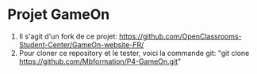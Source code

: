 # Projet GameOn
1. Il s'agit d'un fork de ce projet: https://github.com/OpenClassrooms-Student-Center/GameOn-website-FR/
2. Pour cloner ce repository et le tester, voici la commande git: "git clone https://github.com/Mbformation/P4-GameOn.git"
